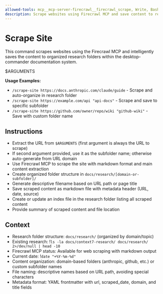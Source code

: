 ```yaml
---
allowed-tools: mcp__mcp-server-firecrawl__firecrawl_scrape, Write, Bash
description: Scrape websites using Firecrawl MCP and save content to research folders
---
```


# Scrape Site

This command scrapes websites using the Firecrawl MCP and intelligently saves the content to organized research folders within the desktop-commander documentation system.

$ARGUMENTS

**Usage Examples:**
- `/scrape-site https://docs.anthropic.com/claude/guide` - Scrape and auto-organize in research folder
- `/scrape-site https://example.com/api "api-docs"` - Scrape and save to specific subfolder
- `/scrape-site https://github.com/owner/repo/wiki "github-wiki"` - Save with custom folder name

## Instructions
- Extract the URL from `$ARGUMENTS` (first argument is always the URL to scrape)
- If second argument provided, use it as the subfolder name; otherwise auto-generate from URL domain
- Use Firecrawl MCP to scrape the site with markdown format and main content extraction
- Create organized folder structure in `docs/research/[domain-or-subfolder]/`  
- Generate descriptive filename based on URL path or page title
- Save scraped content as markdown file with metadata header (URL, date, source)
- Create or update an index file in the research folder listing all scraped content
- Provide summary of scraped content and file location

## Context
- Research folder structure: `docs/research/` (organized by domain/topic)
- Existing research: !`ls -la docs/context7-research/ docs/research/ 2>/dev/null | head -10`
- Firecrawl MCP status: Available for web scraping with markdown output
- Current date: !`date "+%Y-%m-%d"`
- Content organization: domain-based folders (anthropic, github, etc.) or custom subfolder names
- File naming: descriptive names based on URL path, avoiding special characters
- Metadata format: YAML frontmatter with url, scraped_date, domain, and title fields